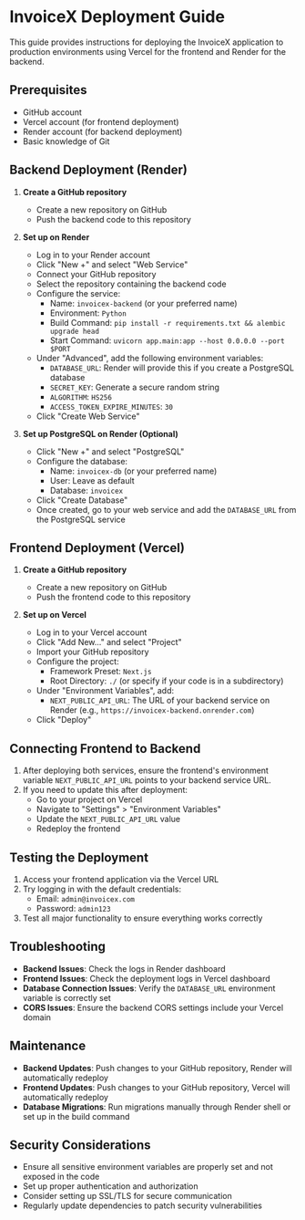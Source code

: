 # InvoiceX Deployment Guide

This guide provides instructions for deploying the InvoiceX application to production environments using Vercel for the frontend and Render for the backend.

## Prerequisites

- GitHub account
- Vercel account (for frontend deployment)
- Render account (for backend deployment)
- Basic knowledge of Git

## Backend Deployment (Render)

1. **Create a GitHub repository**
   - Create a new repository on GitHub
   - Push the backend code to this repository

2. **Set up on Render**
   - Log in to your Render account
   - Click "New +" and select "Web Service"
   - Connect your GitHub repository
   - Select the repository containing the backend code
   - Configure the service:
     - Name: `invoicex-backend` (or your preferred name)
     - Environment: `Python`
     - Build Command: `pip install -r requirements.txt && alembic upgrade head`
     - Start Command: `uvicorn app.main:app --host 0.0.0.0 --port $PORT`
   - Under "Advanced", add the following environment variables:
     - `DATABASE_URL`: Render will provide this if you create a PostgreSQL database
     - `SECRET_KEY`: Generate a secure random string
     - `ALGORITHM`: `HS256`
     - `ACCESS_TOKEN_EXPIRE_MINUTES`: `30`
   - Click "Create Web Service"

3. **Set up PostgreSQL on Render (Optional)**
   - Click "New +" and select "PostgreSQL"
   - Configure the database:
     - Name: `invoicex-db` (or your preferred name)
     - User: Leave as default
     - Database: `invoicex`
   - Click "Create Database"
   - Once created, go to your web service and add the `DATABASE_URL` from the PostgreSQL service

## Frontend Deployment (Vercel)

1. **Create a GitHub repository**
   - Create a new repository on GitHub
   - Push the frontend code to this repository

2. **Set up on Vercel**
   - Log in to your Vercel account
   - Click "Add New..." and select "Project"
   - Import your GitHub repository
   - Configure the project:
     - Framework Preset: `Next.js`
     - Root Directory: `./` (or specify if your code is in a subdirectory)
   - Under "Environment Variables", add:
     - `NEXT_PUBLIC_API_URL`: The URL of your backend service on Render (e.g., `https://invoicex-backend.onrender.com`)
   - Click "Deploy"

## Connecting Frontend to Backend

1. After deploying both services, ensure the frontend's environment variable `NEXT_PUBLIC_API_URL` points to your backend service URL.
2. If you need to update this after deployment:
   - Go to your project on Vercel
   - Navigate to "Settings" > "Environment Variables"
   - Update the `NEXT_PUBLIC_API_URL` value
   - Redeploy the frontend

## Testing the Deployment

1. Access your frontend application via the Vercel URL
2. Try logging in with the default credentials:
   - Email: `admin@invoicex.com`
   - Password: `admin123`
3. Test all major functionality to ensure everything works correctly

## Troubleshooting

- **Backend Issues**: Check the logs in Render dashboard
- **Frontend Issues**: Check the deployment logs in Vercel dashboard
- **Database Connection Issues**: Verify the `DATABASE_URL` environment variable is correctly set
- **CORS Issues**: Ensure the backend CORS settings include your Vercel domain

## Maintenance

- **Backend Updates**: Push changes to your GitHub repository, Render will automatically redeploy
- **Frontend Updates**: Push changes to your GitHub repository, Vercel will automatically redeploy
- **Database Migrations**: Run migrations manually through Render shell or set up in the build command

## Security Considerations

- Ensure all sensitive environment variables are properly set and not exposed in the code
- Set up proper authentication and authorization
- Consider setting up SSL/TLS for secure communication
- Regularly update dependencies to patch security vulnerabilities

